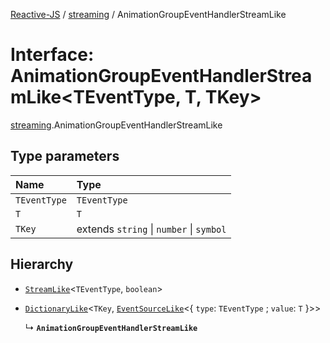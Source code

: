 [Reactive-JS](../README.md) / [streaming](../modules/streaming.md) / AnimationGroupEventHandlerStreamLike

# Interface: AnimationGroupEventHandlerStreamLike<TEventType, T, TKey\>

[streaming](../modules/streaming.md).AnimationGroupEventHandlerStreamLike

## Type parameters

| Name | Type |
| :------ | :------ |
| `TEventType` | `TEventType` |
| `T` | `T` |
| `TKey` | extends `string` \| `number` \| `symbol` |

## Hierarchy

- [`StreamLike`](streaming.StreamLike.md)<`TEventType`, `boolean`\>

- [`DictionaryLike`](util.DictionaryLike.md)<`TKey`, [`EventSourceLike`](util.EventSourceLike.md)<{ `type`: `TEventType` ; `value`: `T`  }\>\>

  ↳ **`AnimationGroupEventHandlerStreamLike`**
